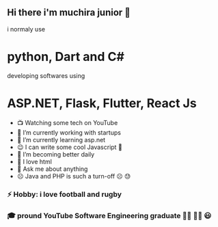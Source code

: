 ## Hi there i'm muchira junior 👋

i normaly use 
# python, Dart and C#

developing softwares using
# ASP.NET, Flask, Flutter, React Js


- :tv: Watching some tech on YouTube
- 🔭 I’m currently working with startups
- 🌱 I’m currently learning asp.net 
- :wink: I can write some cool Javascript :zany_face:
- 👯 I’m  becoming better daily
- :gift_heart: I love html
- 💬 Ask me about anything
- :frowning_face: Java and PHP is such a turn-off :frowning_face: :sweat:


### ⚡ Hobby: i love football and rugby

### :mortar_board: pround YouTube Software Engineering graduate :student: :man_factory_worker: :smiley:
